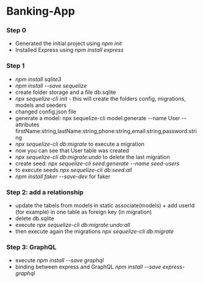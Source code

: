 # Banking-App

### Step 0

* Generated the initial project using *npm init*
* Installed Express using *npm install express*


### Step 1
* *npm install sqlite3*
* *npm install --save sequelize*
* create folder storage and a file db.sqlite
* *npx sequelize-cli init* - this will create the folders config, migrations, models and seeders
* changed config.json file
* generate a model: npx sequelize-cli model:generate --name User --attributes firstName:string,lastName:string,phone:string,email:string,password:string 
* *npx sequelize-cli db:migrate* to execute a migration
* now you can see that User table was created
* *npx sequelize-cli db:migrate:undo* to delete the last migration
* create seed: *npx sequelize-cli seed:generate --name seed-users* 
* to execute seeds *npx sequelize-cli db:seed:all*
* *npm install faker --save-dev* for faker

### Step 2: add a relationship
* update the tabels from models in static associate(models) + add userId (for example) in one table as foreign key (in migration)
* delete db.sqlite
* execute *npx sequelize-cli db:migrate:undo:all*
* then execute again the migrations *npx sequelize-cli db:migrate*

### Step 3: GraphQL
* execute *npm install --save graphql*
* binding between express and GraphQL *npm install --save express-graphql* 